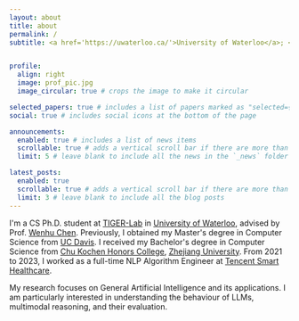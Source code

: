 ```yaml
---
layout: about
title: about
permalink: /
subtitle: <a href='https://uwaterloo.ca/'>University of Waterloo</a>; <a href='https://vectorinstitute.ai/'>Vector Institute</a>;


profile:
  align: right
  image: prof_pic.jpg
  image_circular: true # crops the image to make it circular

selected_papers: true # includes a list of papers marked as "selected={true}"
social: true # includes social icons at the bottom of the page

announcements:
  enabled: true # includes a list of news items
  scrollable: true # adds a vertical scroll bar if there are more than 3 news items
  limit: 5 # leave blank to include all the news in the `_news` folder

latest_posts:
  enabled: true
  scrollable: true # adds a vertical scroll bar if there are more than 3 new posts items
  limit: 3 # leave blank to include all the blog posts
---
```


I'm a CS Ph.D. student at [TIGER-Lab][0] in [University of Waterloo][1], advised by Prof. [Wenhu Chen][2]. Previously, I obtained my Master's degree in Computer Science from [UC Davis][3]. I received my Bachelor's degree in Computer Science from [Chu Kochen Honors College][4], [Zhejiang University][5]. From 2021 to 2023, I worked as a full-time NLP Algorithm Engineer at [Tencent Smart Healthcare][6].

My research focuses on General Artificial Intelligence and its applications. I am particularly interested in understanding the behaviour of LLMs, multimodal reasoning, and their evaluation.

[0]: https://huggingface.co/TIGER-Lab
[1]: https://uwaterloo.ca/
[2]: https://wenhuchen.github.io/
[3]: https://www.ucdavis.edu/
[4]: http://ckc.zju.edu.cn/ckcen/
[5]: https://www.zju.edu.cn/english/
[6]: https://www.tencent.com/en-us/business/smart-healthcare.html


<!-- Write your biography here. Tell the world about yourself. Link to your favorite [subreddit](http://reddit.com). You can put a picture in, too. The code is already in, just name your picture `prof_pic.jpg` and put it in the `img/` folder.

Put your address / P.O. box / other info right below your picture. You can also disable any of these elements by editing `profile` property of the YAML header of your `_pages/about.md`. Edit `_bibliography/papers.bib` and Jekyll will render your [publications page](/al-folio/publications/) automatically.

Link to your social media connections, too. This theme is set up to use [Font Awesome icons](https://fontawesome.com/) and [Academicons](https://jpswalsh.github.io/academicons/), like the ones below. Add your Facebook, Twitter, LinkedIn, Google Scholar, or just disable all of them. -->
